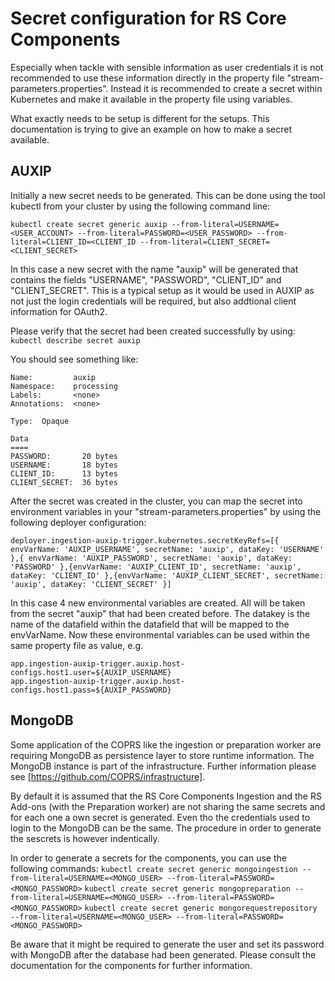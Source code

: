 # Secret configuration for RS Core Components

Especially when tackle with sensible information as user credentials it is not recommended to use these information directly in the property file "stream-parameters.properties". Instead it is recommended to create a secret within Kubernetes and make it available in the property file using variables.

What exactly needs to be setup is different for the setups. This documentation is trying to give an example on how to make a secret available.

## AUXIP

Initially a new secret needs to be generated. This can be done using the tool kubectl from your cluster by using the following command line:

``kubectl create secret generic auxip --from-literal=USERNAME=<USER_ACCOUNT> --from-literal=PASSWORD=<USER_PASSWORD> --from-literal=CLIENT_ID=<CLIENT_ID --from-literal=CLIENT_SECRET=<CLIENT_SECRET>``

In this case a new secret with the name "auxip" will be generated that contains the fields "USERNAME", "PASSWORD", "CLIENT_ID" and "CLIENT_SECRET". This is a typical setup as it would be used in AUXIP as not just the login credentials will be required, but also addtional client information for OAuth2.

Please verify that the secret had been created successfully by using:
``kubectl describe secret auxip``

You should see something like:
```
Name:         auxip
Namespace:    processing
Labels:       <none>
Annotations:  <none>

Type:  Opaque

Data
====
PASSWORD:       20 bytes
USERNAME:       18 bytes
CLIENT_ID:      13 bytes
CLIENT_SECRET:  36 bytes
```

After the secret was created in the cluster, you can map the secret into environment variables in your "stream-parameters.properties" by using the following deployer configuration:

``deployer.ingestion-auxip-trigger.kubernetes.secretKeyRefs=[{ envVarName: 'AUXIP_USERNAME', secretName: 'auxip', dataKey: 'USERNAME' },{ envVarName: 'AUXIP_PASSWORD', secretName: 'auxip', dataKey: 'PASSWORD' },{envVarName: 'AUXIP_CLIENT_ID', secretName: 'auxip', dataKey: 'CLIENT_ID' },{envVarName: 'AUXIP_CLIENT_SECRET', secretName: 'auxip', dataKey: 'CLIENT_SECRET' }]``

In this case 4 new environmental variables are created. All will be taken from the secret "auxip" that had been created before. The datakey is the name of the datafield within the datafield that will be mapped to the envVarName. Now these environmental variables can be used within the same property file as value, e.g.
```
app.ingestion-auxip-trigger.auxip.host-configs.host1.user=${AUXIP_USERNAME}
app.ingestion-auxip-trigger.auxip.host-configs.host1.pass=${AUXIP_PASSWORD}
```
## MongoDB

Some application of the COPRS like the ingestion or preparation worker are requiring MongoDB as persistence layer to store runtime information. The MongoDB instance is part of the infrastructure. Further information please see [https://github.com/COPRS/infrastructure].

By default it is assumed that the RS Core Components Ingestion and the RS Add-ons (with the Preparation worker) are not sharing the same secrets and for each one a own secret is generated. Even tho the credentials used to login to the MongoDB can be the same. The procedure in order to generate the sescrets is however indentically.

In order to generate a secrets for the components, you can use the following commands:
``kubectl create secret generic mongoingestion --from-literal=USERNAME=<MONGO_USER> --from-literal=PASSWORD=<MONGO_PASSWORD>``
``kubectl create secret generic mongopreparation --from-literal=USERNAME=<MONGO_USER> --from-literal=PASSWORD=<MONGO_PASSWORD>``
``kubectl create secret generic mongorequestrepository --from-literal=USERNAME=<MONGO_USER> --from-literal=PASSWORD=<MONGO_PASSWORD>``

Be aware that it might be required to generate the user and set its password with MongoDB after the database had been generated. Please consult the documentation for the components for further information.